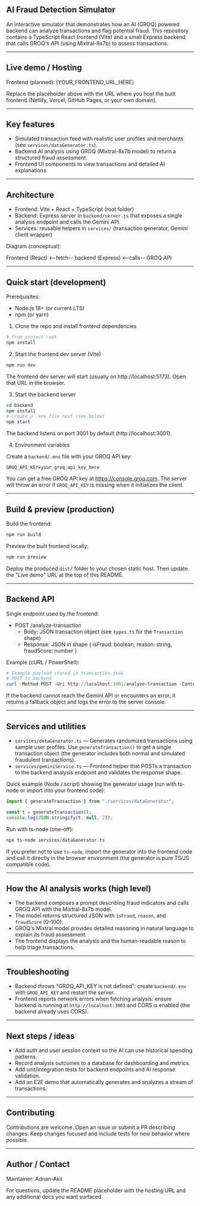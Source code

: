 ## AI Fraud Detection Simulator

An interactive simulator that demonstrates how an AI (GROQ) powered backend can analyze transactions and flag potential fraud. This repository contains a TypeScript React frontend (Vite) and a small Express backend that calls GROQ's API (using Mixtral-8x7b) to assess transactions.

---

## Live demo / Hosting

Frontend (planned): [YOUR_FRONTEND_URL_HERE]

Replace the placeholder above with the URL where you host the built frontend (Netlify, Vercel, GitHub Pages, or your own domain).

---

## Key features

- Simulated transaction feed with realistic user profiles and merchants (see `services/dataGenerator.ts`).
- Backend AI analysis using GROQ (Mixtral-8x7b model) to return a structured fraud assessment.
- Frontend UI components to view transactions and detailed AI explanations.

---

## Architecture

- Frontend: Vite + React + TypeScript (root folder)
- Backend: Express server in `backend/server.js` that exposes a single analysis endpoint and calls the Gemini API.
- Services: reusable helpers in `services/` (transaction generator, Gemini client wrapper)

Diagram (conceptual):

Frontend (React) <--fetch-- backend (Express) <--calls-- GROQ API

---

## Quick start (development)

Prerequisites:

- Node.js 18+ (or current LTS)
- npm (or yarn)

1. Clone the repo and install frontend dependencies

```powershell
# from project root
npm install
```

2. Start the frontend dev server (Vite)

```powershell
npm run dev
```

The frontend dev server will start (usually on http://localhost:5173). Open that URL in the browser.

3. Start the backend server

```powershell
cd backend
npm install
# create a .env file next (see below)
npm start
```

The backend listens on port 3001 by default (http://localhost:3001).

4. Environment variables

Create a `backend/.env` file with your GROQ API key:

```
GROQ_API_KEY=your_groq_api_key_here
```

You can get a free GROQ API key at https://console.groq.com. The server will throw an error if `GROQ_API_KEY` is missing when it initializes the client.

---

## Build & preview (production)

Build the frontend:

```powershell
npm run build
```

Preview the built frontend locally:

```powershell
npm run preview
```

Deploy the produced `dist/` folder to your chosen static host. Then update the "Live demo" URL at the top of this README.

---

## Backend API

Single endpoint used by the frontend:

- POST /analyze-transaction
  - Body: JSON transaction object (see `types.ts` for the `Transaction` shape)
  - Response: JSON in shape { isFraud: boolean, reason: string, fraudScore: number }

Example (cURL / PowerShell):

```powershell
# Example payload stored in transaction.json
# POST to backend
curl -Method POST -Uri http://localhost:3001/analyze-transaction -ContentType 'application/json' -Body (Get-Content transaction.json -Raw)
```

If the backend cannot reach the Gemini API or encounters an error, it returns a fallback object and logs the error to the server console.

---

## Services and utilities

- `services/dataGenerator.ts` — Generates randomized transactions using sample user profiles. Use `generateTransaction()` to get a single transaction object (the generator includes both normal and simulated fraudulent transactions).
- `services/geminiService.ts` — Frontend helper that POSTs a transaction to the backend analysis endpoint and validates the response shape.

Quick example (Node / script) showing the generator usage (run with ts-node or import into your frontend code):

```typescript
import { generateTransaction } from "./services/dataGenerator";

const t = generateTransaction();
console.log(JSON.stringify(t, null, 2));
```

Run with ts-node (one-off):

```powershell
npx ts-node services/dataGenerator.ts
```

If you prefer not to use `ts-node`, import the generator into the frontend code and call it directly in the browser environment (the generator is pure TS/JS compatible code).

---

## How the AI analysis works (high level)

- The backend composes a prompt describing fraud indicators and calls GROQ API with the Mixtral-8x7b model.
- The model returns structured JSON with `isFraud`, `reason`, and `fraudScore` (0–100).
- GROQ's Mixtral model provides detailed reasoning in natural language to explain its fraud assessment.
- The frontend displays the analysis and the human-readable reason to help triage transactions.

---

## Troubleshooting

- Backend throws "GROQ_API_KEY is not defined": create `backend/.env` with `GROQ_API_KEY` and restart the server.
- Frontend reports network errors when fetching analysis: ensure backend is running at `http://localhost:3001` and CORS is enabled (the backend already uses CORS).

---

## Next steps / ideas

- Add auth and user session context so the AI can use historical spending patterns.
- Record analysis outcomes to a database for dashboarding and metrics.
- Add unit/integration tests for backend endpoints and AI response validation.
- Add an E2E demo that automatically generates and analyzes a stream of transactions.

---

## Contributing

Contributions are welcome. Open an issue or submit a PR describing changes. Keep changes focused and include tests for new behavior where possible.

---

## Author / Contact

Maintainer: Adnan-Akil

For questions, update the README placeholder with the hosting URL and any additional docs you want surfaced.
